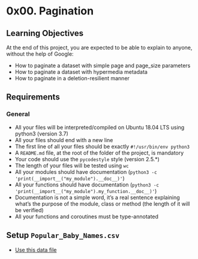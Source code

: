 # 0x00. Pagination

## Learning Objectives

At the end of this project, you are expected to be able to explain to anyone, without the help of Google:

- How to paginate a dataset with simple page and page_size parameters
- How to paginate a dataset with hypermedia metadata
- How to paginate in a deletion-resilient manner

## Requirements

### General

- All your files will be interpreted/compiled on Ubuntu 18.04 LTS using python3 (version 3.7)
- All your files should end with a new line
- The first line of all your files should be exactly `#!/usr/bin/env python3`
- A `README.md` file, at the root of the folder of the project, is mandatory
- Your code should use the `pycodestyle` style (version 2.5.*)
- The length of your files will be tested using `wc`
- All your modules should have documentation (`python3 -c 'print(__import__("my_module").__doc__)'`)
- All your functions should have documentation (`python3 -c 'print(__import__("my_module").my_function.__doc__)'`)
- Documentation is not a simple word, it’s a real sentence explaining what’s the purpose of the module, class or method (the length of it will be verified)
- All your functions and coroutines must be type-annotated

## Setup `Popular_Baby_Names.csv`
- [Use this data file](https://s3.amazonaws.com/alx-intranet.hbtn.io/uploads/misc/2020/5/7d3576d97e7560ae85135cc214ffe2b3412c51d7.csv?X-Amz-Algorithm=AWS4-HMAC-SHA256&X-Amz-Credential=AKIARDDGGGOUSBVO6H7D%2F20240719%2Fus-east-1%2Fs3%2Faws4_request&X-Amz-Date=20240719T093832Z&X-Amz-Expires=86400&X-Amz-SignedHeaders=host&X-Amz-Signature=ae8f60ab64e491f6643f259e71b69ebc651133682c5d6cc4bc7d014d9c31a7f1)
